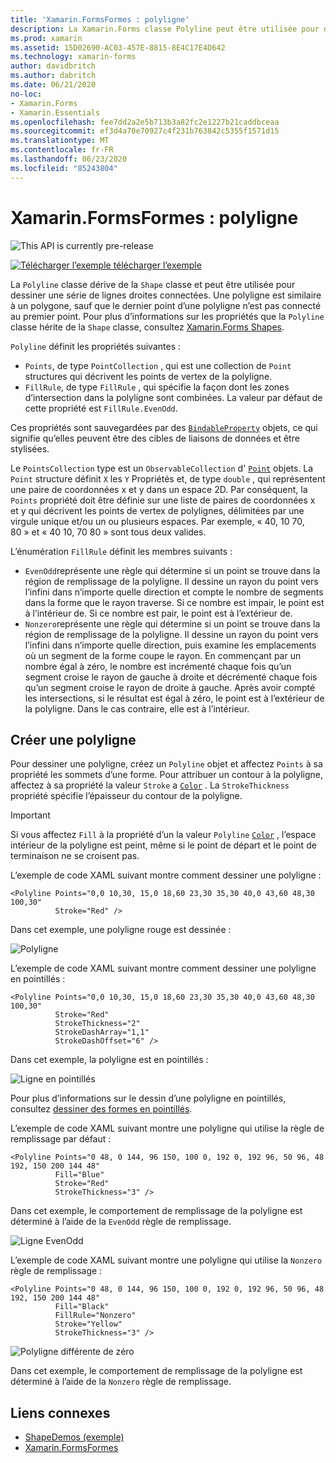 ```yaml
---
title: 'Xamarin.FormsFormes : polyligne'
description: La Xamarin.Forms classe Polyline peut être utilisée pour dessiner une série de lignes droites connectées.
ms.prod: xamarin
ms.assetid: 15D02690-AC03-457E-8815-8E4C17E4D642
ms.technology: xamarin-forms
author: davidbritch
ms.author: dabritch
ms.date: 06/21/2020
no-loc:
- Xamarin.Forms
- Xamarin.Essentials
ms.openlocfilehash: fee7dd2a2e5b713b3a82fc2e1227b21caddbceaa
ms.sourcegitcommit: ef3d4a70e70927c4f231b763842c5355f1571d15
ms.translationtype: MT
ms.contentlocale: fr-FR
ms.lasthandoff: 06/23/2020
ms.locfileid: "85243804"
---
```

# <a name="xamarinforms-shapes-polyline"></a>Xamarin.FormsFormes : polyligne

![](~/media/shared/preview.png "This API is currently pre-release")

[![Télécharger ](~/media/shared/download.png) l’exemple télécharger l’exemple](https://docs.microsoft.com/samples/xamarin/xamarin-forms-samples/userinterface-shapesdemos/)

La `Polyline` classe dérive de la `Shape` classe et peut être utilisée pour dessiner une série de lignes droites connectées. Une polyligne est similaire à un polygone, sauf que le dernier point d’une polyligne n’est pas connecté au premier point. Pour plus d’informations sur les propriétés que la `Polyline` classe hérite de la `Shape` classe, consultez [ Xamarin.Forms Shapes](index.md).

`Polyline` définit les propriétés suivantes :

- `Points`, de type `PointCollection` , qui est une collection de `Point` structures qui décrivent les points de vertex de la polyligne.
- `FillRule`, de type `FillRule` , qui spécifie la façon dont les zones d’intersection dans la polyligne sont combinées. La valeur par défaut de cette propriété est `FillRule.EvenOdd`.

Ces propriétés sont sauvegardées par des [`BindableProperty`](xref:Xamarin.Forms.BindableProperty) objets, ce qui signifie qu’elles peuvent être des cibles de liaisons de données et être stylisées.

Le `PointsCollection` type est un `ObservableCollection` d' [`Point`](xref:Xamarin.Forms.Point) objets. La `Point` structure définit `X` les `Y` Propriétés et, de type `double` , qui représentent une paire de coordonnées x et y dans un espace 2D. Par conséquent, la `Points` propriété doit être définie sur une liste de paires de coordonnées x et y qui décrivent les points de vertex de polylignes, délimitées par une virgule unique et/ou un ou plusieurs espaces. Par exemple, « 40, 10 70, 80 » et « 40 10, 70 80 » sont tous deux valides.

L’énumération `FillRule` définit les membres suivants :

- `EvenOdd`représente une règle qui détermine si un point se trouve dans la région de remplissage de la polyligne. Il dessine un rayon du point vers l’infini dans n’importe quelle direction et compte le nombre de segments dans la forme que le rayon traverse. Si ce nombre est impair, le point est à l’intérieur de. Si ce nombre est pair, le point est à l’extérieur de.
- `Nonzero`représente une règle qui détermine si un point se trouve dans la région de remplissage de la polyligne. Il dessine un rayon du point vers l’infini dans n’importe quelle direction, puis examine les emplacements où un segment de la forme coupe le rayon. En commençant par un nombre égal à zéro, le nombre est incrémenté chaque fois qu’un segment croise le rayon de gauche à droite et décrémenté chaque fois qu’un segment croise le rayon de droite à gauche. Après avoir compté les intersections, si le résultat est égal à zéro, le point est à l’extérieur de la polyligne. Dans le cas contraire, elle est à l’intérieur.

## <a name="create-a-polyline"></a>Créer une polyligne

Pour dessiner une polyligne, créez un `Polyline` objet et affectez `Points` à sa propriété les sommets d’une forme. Pour attribuer un contour à la polyligne, affectez à sa propriété la valeur `Stroke` a [`Color`](xref:Xamarin.Forms.Color) . La `StrokeThickness` propriété spécifie l’épaisseur du contour de la polyligne.

> [!IMPORTANT]
> Si vous affectez `Fill` à la propriété d’un la valeur `Polyline` [`Color`](xref:Xamarin.Forms.Color) , l’espace intérieur de la polyligne est peint, même si le point de départ et le point de terminaison ne se croisent pas.

L’exemple de code XAML suivant montre comment dessiner une polyligne :

```xaml
<Polyline Points="0,0 10,30, 15,0 18,60 23,30 35,30 40,0 43,60 48,30 100,30"
          Stroke="Red" />
```

Dans cet exemple, une polyligne rouge est dessinée :

![Polyligne](polyline-images/stroke.png "Polyligne")

L’exemple de code XAML suivant montre comment dessiner une polyligne en pointillés :

```xaml
<Polyline Points="0,0 10,30, 15,0 18,60 23,30 35,30 40,0 43,60 48,30 100,30"
          Stroke="Red"
          StrokeThickness="2"
          StrokeDashArray="1,1"
          StrokeDashOffset="6" />
```

Dans cet exemple, la polyligne est en pointillés :

![Ligne en pointillés](polyline-images/dashed.png "Ligne en pointillés")

Pour plus d’informations sur le dessin d’une polyligne en pointillés, consultez [dessiner des formes en pointillés](index.md#draw-dashed-shapes).

L’exemple de code XAML suivant montre une polyligne qui utilise la règle de remplissage par défaut :

```xaml
<Polyline Points="0 48, 0 144, 96 150, 100 0, 192 0, 192 96, 50 96, 48 192, 150 200 144 48"
          Fill="Blue"
          Stroke="Red"
          StrokeThickness="3" />
```

Dans cet exemple, le comportement de remplissage de la polyligne est déterminé à l’aide de la `EvenOdd` règle de remplissage.

![Ligne EvenOdd](polyline-images/evenodd.png "EvenOdd polyine")

L’exemple de code XAML suivant montre une polyligne qui utilise la `Nonzero` règle de remplissage :

```xaml
<Polyline Points="0 48, 0 144, 96 150, 100 0, 192 0, 192 96, 50 96, 48 192, 150 200 144 48"
          Fill="Black"
          FillRule="Nonzero"
          Stroke="Yellow"
          StrokeThickness="3" />
```

![Polyligne différente de zéro](polyline-images/nonzero.png "Polyligne différente de zéro")

Dans cet exemple, le comportement de remplissage de la polyligne est déterminé à l’aide de la `Nonzero` règle de remplissage.

## <a name="related-links"></a>Liens connexes

- [ShapeDemos (exemple)](https://docs.microsoft.com/samples/xamarin/xamarin-forms-samples/userinterface-shapesdemos/)
- [Xamarin.FormsFormes](index.md)
